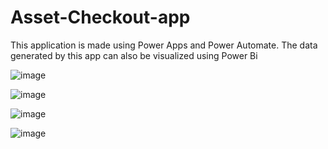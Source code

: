# Asset-Checkout-app

This application is made using Power Apps and Power Automate.
The data generated by this app can also be visualized using Power Bi

![image](https://github.com/DhruvaRawal/Asset-Checkout-app/assets/109339179/6cc0c9b0-869e-4784-b167-09108ac0c3d3)

![image](https://github.com/DhruvaRawal/Asset-Checkout-app/assets/109339179/daf5cc52-7e02-495a-ac88-f2ab08c92466)

![image](https://github.com/DhruvaRawal/Asset-Checkout-app/assets/109339179/0791a9cd-a70a-4496-8c04-d3e6d3f7daac)

![image](https://github.com/DhruvaRawal/Asset-Checkout-app/assets/109339179/128e75bf-b449-49fb-92eb-1c035b95a7e8)

